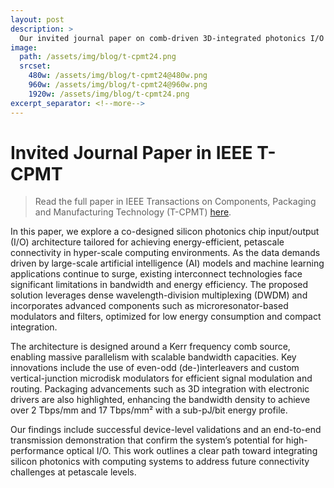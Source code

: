 ```yaml
---
layout: post
description: >
  Our invited journal paper on comb-driven 3D-integrated photonics I/O is accepted for publication in IEEE T-CPMT.
image:
  path: /assets/img/blog/t-cpmt24.png
  srcset:
    480w: /assets/img/blog/t-cpmt24@480w.png
    960w: /assets/img/blog/t-cpmt24@960w.png
    1920w: /assets/img/blog/t-cpmt24.png
excerpt_separator: <!--more-->
---
```


# Invited Journal Paper in IEEE T-CPMT

> Read the full paper in IEEE Transactions on Components, Packaging and Manufacturing Technology (T-CPMT) [here](https://doi.org/10.1109/TCPMT.2024.3492189).

In this paper, we explore a co-designed silicon photonics chip input/output (I/O) architecture tailored for achieving energy-efficient, petascale connectivity in hyper-scale computing environments. As the data demands driven by large-scale artificial intelligence (AI) models and machine learning applications continue to surge, existing interconnect technologies face significant limitations in bandwidth and energy efficiency. The proposed solution leverages dense wavelength-division multiplexing (DWDM) and incorporates advanced components such as microresonator-based modulators and filters, optimized for low energy consumption and compact integration.

The architecture is designed around a Kerr frequency comb source, enabling massive parallelism with scalable bandwidth capacities. Key innovations include the use of even-odd (de-)interleavers and custom vertical-junction microdisk modulators for efficient signal modulation and routing. Packaging advancements such as 3D integration with electronic drivers are also highlighted, enhancing the bandwidth density to achieve over 2 Tbps/mm and 17 Tbps/mm² with a sub-pJ/bit energy profile.

Our findings include successful device-level validations and an end-to-end transmission demonstration that confirm the system’s potential for high-performance optical I/O. This work outlines a clear path toward integrating silicon photonics with computing systems to address future connectivity challenges at petascale levels.
